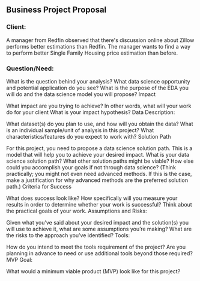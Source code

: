 ## Business Project Proposal

### Client: 

A manager from Redfin observed that there's discussion online about Zillow performs better estimations than Redfin. The manager wants to find a way to perform better 
Single Family Housing price estimation than before.


### Question/Need:

What is the question behind your analysis? What data science opportunity and potential application do you see? What is the purpose of the EDA you will do and the data science model you will propose?
Impact

What impact are you trying to achieve? In other words, what will your work do for your client
What is your impact hypothesis?
Data Description:

What dataset(s) do you plan to use, and how will you obtain the data?
What is an individual sample/unit of analysis in this project? What characteristics/features do you expect to work with?
Solution Path

For this project, you need to propose a data science solution path. This is a model that will help you to achieve your desired impact. What is your data science solution path? 
What other solution paths might be viable? How else could you accomplish your goals if not through data science? (Think practically; you might not even need advanced methods. If this is the case, make a justification for why advanced methods are the preferred solution path.)
Criteria for Success

What does success look like? How specifically will you measure your results in order to determine whether your work is successful? Think about the practical goals of your work.
Assumptions and Risks:

Given what you’ve said about your desired impact and the solution(s) you will use to achieve it, what are some assumptions you’re making?
What are the risks to the approach you’ve identified?
Tools:

How do you intend to meet the tools requirement of the project?
Are you planning in advance to need or use additional tools beyond those required?
MVP Goal:

What would a minimum viable product (MVP) look like for this project?
